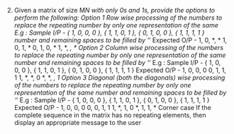 2. Given a matrix of size M*N with only 0s and 1s, provide the options to perform the following:
Option 1 Row wise processing of the
numbers to replace the repeating
number by only one
representation of the same
E.g : Sample I/P -
{ 1, 0, 0, 0 },
{ 1, 1, 0, 1 },
{ 0, 1, 0, 0 },
{ 1, 1, 1, 1 }
number and remaining spaces to
be filled by ‘*’
Expected O/P -
1, 0, *, *
1, 0, 1, *
0, 1, 0, *
1, *, *, *
Option 2 Column wise processing of the
numbers to replace the repeating
number by only one
representation of the same
number and remaining spaces to
be filled by ‘*’
E.g : Sample I/P -
{ 1, 0, 0, 0 },
{ 1, 1, 0, 1 },
{ 0, 1, 0, 0 },
{ 1, 1, 1, 1 }
Expected O/P -
1, 0, 0, 0
0, 1, 1, 1
1, *, *, 0
*, *, *, 1
Option 3
Diagonal (both the diagonals) wise
processing of the numbers to
replace the repeating number by
only one representation of the
same number and remaining
spaces to be filled by ‘*’
E.g : Sample I/P -
{ 1, 0, 0, 0 },
{ 1, 1, 0, 1 },
{ 0, 1, 0, 0 },
{ 1, 1, 1, 1 }
Expected O/P -
1, 0, 0, 0
0, 0, 1, 1
1, *, 1, 0
*, 1, 1, *
Corner
case
If the complete sequence in the
matrix has no repeating elements,
then display an appropriate
message to the user
